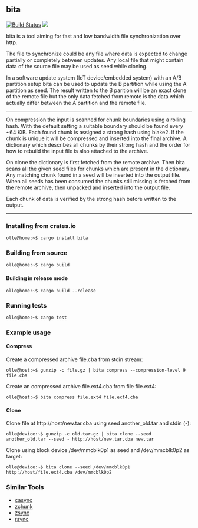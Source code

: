 ## bita
[![Build Status](https://travis-ci.org/oll3/bita.svg?branch=master)](https://travis-ci.org/oll3/bita)
[![](http://meritbadge.herokuapp.com/bita)](https://crates.io/crates/bita)

bita is a tool aiming for fast and low bandwidth file synchronization over http.

The file to synchronize could be any file where data is expected to change partially or completely between updates.
Any local file that might contain data of the source file may be used as seed while cloning.

In a software update system (IoT device/embedded system) with an A/B partition setup bita can be used to update the B partition while using the A partition as seed. The result written to the B parition will be an exact clone of the remote file but the only data fetched from remote is the data which actually differ between the A partition and the remote file.

---

On compression the input is scanned for chunk boundaries using a rolling hash. With the default setting a suitable boundary should be found every ~64 KiB.
Each found chunk is assigned a strong hash using blake2. If the chunk is unique it will be compressed and inserted into the final archive.
A dictionary which describes all chunks by their strong hash and the order for how to rebuild the input file is also attached to the archive.

On clone the dictionary is first fetched from the remote archive. Then bita scans all the given seed files for chunks which are present in the dictionary.
Any matching chunk found in a seed will be inserted into the output file.
When all seeds has been consumed the chunks still missing is fetched from the remote archive, then unpacked and inserted into the output file.

Each chunk of data is verified by the strong hash before written to the output.

---

### Installing from crates.io
```console
olle@home:~$ cargo install bita
```

### Building from source
```console
olle@home:~$ cargo build
```
#### Building in release mode
```console
olle@home:~$ cargo build --release
```

### Running tests
```console
olle@home:~$ cargo test
```


### Example usage

#### Compress

Create a compressed archive file.cba from stdin stream:

```console
olle@host:~$ gunzip -c file.gz | bita compress --compression-level 9 file.cba
```

Create an compressed archive file.ext4.cba from file file.ext4:

```console
olle@host:~$ bita compress file.ext4 file.ext4.cba
```

#### Clone

Clone file at http://host/new.tar.cba using seed another_old.tar and stdin (-):

```console
olle@device:~$ gunzip -c old.tar.gz | bita clone --seed another_old.tar --seed - http://host/new.tar.cba new.tar
```

Clone using block device /dev/mmcblk0p1 as seed and /dev/mmcblk0p2 as target:

```console
olle@device:~$ bita clone --seed /dev/mmcblk0p1 http://host/file.ext4.cba /dev/mmcblk0p2
```


### Similar Tools
* [casync](https://github.com/systemd/casync)
* [zchunk](https://github.com/zchunk/zchunk)
* [zsync](http://zsync.moria.org.uk)
* [rsync](https://rsync.samba.org/)
